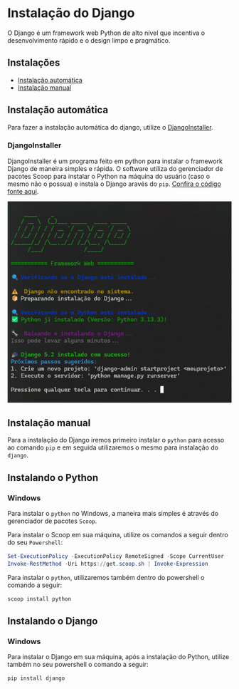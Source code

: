 # Instalação do Django

O Django é um framework web Python de alto nível que incentiva o desenvolvimento rápido e o design limpo e pragmático.

## Instalações

 - [Instalação automática](#instalação-automática)
 - [Instalação manual](#instalação-manual)

## Instalação automática

Para fazer a instalação automática do django, utilize o [DjangoInstaller](InstallDjango.exe).

### DjangoInstaller

DjangoInstaller é um programa feito em python para instalar o framework Django de maneira simples e rápida. O software utiliza do gerenciador de pacotes Scoop para instalar o Python na máquina do usuário (caso o mesmo não o possua) e instala o Django aravés do `pip`. [Confira o código fonte aqui](InstallDjango.py).

![alt text](../../imgs/Tutorial%20-%20Instalação%20do%20Django/image.png)

## Instalação manual

Para a instalação do Django iremos primeiro instalar o `python` para acesso ao comando `pip` e em seguida utilizaremos o mesmo para instalação do `django`.

## Instalando o Python

### Windows

Para instalar o `python` no Windows, a maneira mais simples é através do gerenciador de pacotes `Scoop`.

Para instalar o Scoop em sua máquina, utilize os comandos a seguir dentro do seu `Powershell`:

```Powershell
Set-ExecutionPolicy -ExecutionPolicy RemoteSigned -Scope CurrentUser
Invoke-RestMethod -Uri https://get.scoop.sh | Invoke-Expression
```

Para instalar o `python`, utilizaremos também dentro do powershell o comando a seguir:

```Powershell
scoop install python
```

## Instalando o Django

### Windows

Para instalar o Django em sua máquina, após a instalação do Python, utilize também no seu powershell o comando a seguir:

```Powershell
pip install django
```